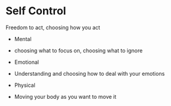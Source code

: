 # Self Control

Freedom to act, choosing how you act

- Mental

- choosing what to focus on, choosing what to ignore

- Emotional

- Understanding and choosing how to deal with your emotions

- Physical

- Moving your body as you want to move it